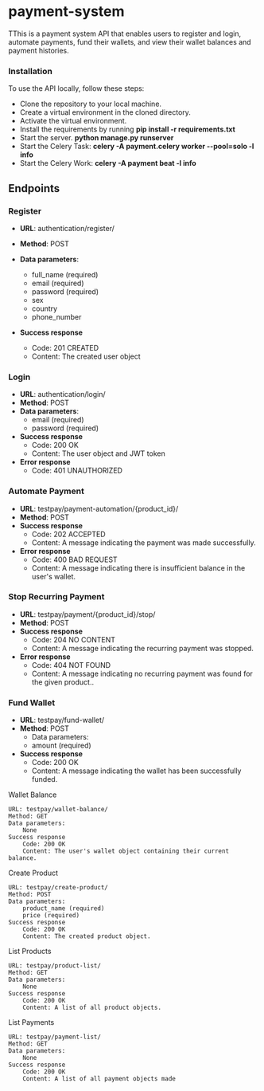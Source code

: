 # payment-system

TThis is a payment system API that enables users to register and login, automate payments, fund their wallets, and view their wallet balances and payment histories.

### Installation

To use the API locally, follow these steps:

- Clone the repository to your local machine.
- Create a virtual environment in the cloned directory.
- Activate the virtual environment.
- Install the requirements by running **pip install -r requirements.txt**
- Start the server. **python manage.py runserver**
- Start the Celery Task: **celery -A payment.celery worker --pool=solo -l info**
- Start the Celery Work: **celery -A payment beat -l info**

## Endpoints

### Register

- **URL**: authentication/register/
- **Method**: POST

- **Data parameters**:
  - full_name (required)
  - email (required)
  - password (required)
  - sex
  - country
  - phone_number
- **Success response**
  - Code: 201 CREATED
  - Content: The created user object

### Login

- **URL**: authentication/login/
- **Method**: POST
- **Data parameters**:
  - email (required)
  - password (required)
- **Success response**
  - Code: 200 OK
  - Content: The user object and JWT token
- **Error response**
  - Code: 401 UNAUTHORIZED

### Automate Payment

- **URL**: testpay/payment-automation/{product_id}/
- **Method**: POST
- **Success response**
  - Code: 202 ACCEPTED
  - Content: A message indicating the payment was made successfully.
- **Error response**
  - Code: 400 BAD REQUEST
  - Content: A message indicating there is insufficient balance in the user's wallet.

### Stop Recurring Payment

- **URL**: testpay/payment/{product_id}/stop/
- **Method**: POST
- **Success response**
  - Code: 204 NO CONTENT
  - Content: A message indicating the recurring payment was stopped.
- **Error response**
  - Code: 404 NOT FOUND
  - Content: A message indicating no recurring payment was found for the given product..

### Fund Wallet

- **URL**: testpay/fund-wallet/
- **Method**: POST
  - Data parameters:
  - amount (required)
- **Success response**
  - Code: 200 OK
  - Content: A message indicating the wallet has been successfully funded.

Wallet Balance

    URL: testpay/wallet-balance/
    Method: GET
    Data parameters:
        None
    Success response
        Code: 200 OK
        Content: The user's wallet object containing their current balance.

Create Product

    URL: testpay/create-product/
    Method: POST
    Data parameters:
        product_name (required)
        price (required)
    Success response
        Code: 200 OK
        Content: The created product object.

List Products

    URL: testpay/product-list/
    Method: GET
    Data parameters:
        None
    Success response
        Code: 200 OK
        Content: A list of all product objects.

List Payments

    URL: testpay/payment-list/
    Method: GET
    Data parameters:
        None
    Success response
        Code: 200 OK
        Content: A list of all payment objects made
